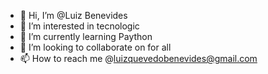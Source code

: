 - 👋 Hi, I’m @Luiz Benevides
- 👀 I’m interested in tecnologic
- 🌱 I’m currently learning Paython
- 💞️ I’m looking to collaborate on  for all
- 📫 How to reach me @luizquevedobenevides@gmail.com

<!---
BenevidesLuiz/BenevidesLuiz is a ✨ special ✨ repository because its `README.md` (this file) appears on your GitHub profile.
You can click the Preview link to take a look at your changes.
--->
